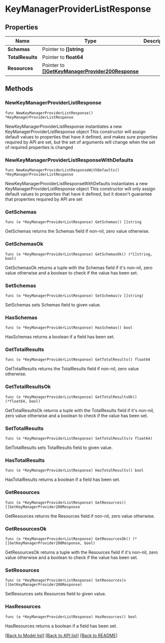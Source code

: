 # KeyManagerProviderListResponse

## Properties

Name | Type | Description | Notes
------------ | ------------- | ------------- | -------------
**Schemas** | Pointer to **[]string** |  | [optional] 
**TotalResults** | Pointer to **float64** |  | [optional] 
**Resources** | Pointer to [**[]GetKeyManagerProvider200Response**](GetKeyManagerProvider200Response.md) |  | [optional] 

## Methods

### NewKeyManagerProviderListResponse

`func NewKeyManagerProviderListResponse() *KeyManagerProviderListResponse`

NewKeyManagerProviderListResponse instantiates a new KeyManagerProviderListResponse object
This constructor will assign default values to properties that have it defined,
and makes sure properties required by API are set, but the set of arguments
will change when the set of required properties is changed

### NewKeyManagerProviderListResponseWithDefaults

`func NewKeyManagerProviderListResponseWithDefaults() *KeyManagerProviderListResponse`

NewKeyManagerProviderListResponseWithDefaults instantiates a new KeyManagerProviderListResponse object
This constructor will only assign default values to properties that have it defined,
but it doesn't guarantee that properties required by API are set

### GetSchemas

`func (o *KeyManagerProviderListResponse) GetSchemas() []string`

GetSchemas returns the Schemas field if non-nil, zero value otherwise.

### GetSchemasOk

`func (o *KeyManagerProviderListResponse) GetSchemasOk() (*[]string, bool)`

GetSchemasOk returns a tuple with the Schemas field if it's non-nil, zero value otherwise
and a boolean to check if the value has been set.

### SetSchemas

`func (o *KeyManagerProviderListResponse) SetSchemas(v []string)`

SetSchemas sets Schemas field to given value.

### HasSchemas

`func (o *KeyManagerProviderListResponse) HasSchemas() bool`

HasSchemas returns a boolean if a field has been set.

### GetTotalResults

`func (o *KeyManagerProviderListResponse) GetTotalResults() float64`

GetTotalResults returns the TotalResults field if non-nil, zero value otherwise.

### GetTotalResultsOk

`func (o *KeyManagerProviderListResponse) GetTotalResultsOk() (*float64, bool)`

GetTotalResultsOk returns a tuple with the TotalResults field if it's non-nil, zero value otherwise
and a boolean to check if the value has been set.

### SetTotalResults

`func (o *KeyManagerProviderListResponse) SetTotalResults(v float64)`

SetTotalResults sets TotalResults field to given value.

### HasTotalResults

`func (o *KeyManagerProviderListResponse) HasTotalResults() bool`

HasTotalResults returns a boolean if a field has been set.

### GetResources

`func (o *KeyManagerProviderListResponse) GetResources() []GetKeyManagerProvider200Response`

GetResources returns the Resources field if non-nil, zero value otherwise.

### GetResourcesOk

`func (o *KeyManagerProviderListResponse) GetResourcesOk() (*[]GetKeyManagerProvider200Response, bool)`

GetResourcesOk returns a tuple with the Resources field if it's non-nil, zero value otherwise
and a boolean to check if the value has been set.

### SetResources

`func (o *KeyManagerProviderListResponse) SetResources(v []GetKeyManagerProvider200Response)`

SetResources sets Resources field to given value.

### HasResources

`func (o *KeyManagerProviderListResponse) HasResources() bool`

HasResources returns a boolean if a field has been set.


[[Back to Model list]](../README.md#documentation-for-models) [[Back to API list]](../README.md#documentation-for-api-endpoints) [[Back to README]](../README.md)


